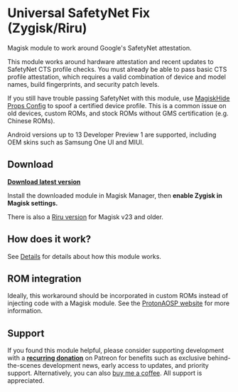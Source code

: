 # Universal SafetyNet Fix (Zygisk/Riru)

Magisk module to work around Google's SafetyNet attestation.

This module works around hardware attestation and recent updates to SafetyNet CTS profile checks. You must already be able to pass basic CTS profile attestation, which requires a valid combination of device and model names, build fingerprints, and security patch levels.

If you still have trouble passing SafetyNet with this module, use [MagiskHide Props Config](https://github.com/Magisk-Modules-Repo/MagiskHidePropsConf) to spoof a certified device profile. This is a common issue on old devices, custom ROMs, and stock ROMs without GMS certification (e.g. Chinese ROMs).

Android versions up to 13 Developer Preview 1 are supported, including OEM skins such as Samsung One UI and MIUI.

## Download

**[Download latest version](https://github.com/kdrag0n/safetynet-fix/releases)**

Install the downloaded module in Magisk Manager, then **enable Zygisk in Magisk settings.**

There is also a [Riru version](https://github.com/kdrag0n/safetynet-fix/releases/tag/v2.1.3) for Magisk v23 and older.

## How does it work?

See [Details](docs/details.md) for details about how this module works.

## ROM integration

Ideally, this workaround should be incorporated in custom ROMs instead of injecting code with a Magisk module. See the [ProtonAOSP website](https://protonaosp.org/developers/details/safetynet) for more information.

## Support

If you found this module helpful, please consider supporting development with a **[recurring donation](https://patreon.com/kdrag0n)** on Patreon for benefits such as exclusive behind-the-scenes development news, early access to updates, and priority support. Alternatively, you can also [buy me a coffee](https://paypal.me/kdrag0ndonate). All support is appreciated.
